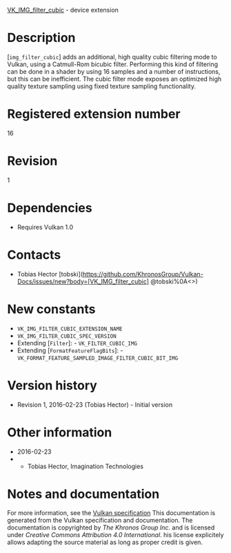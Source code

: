[VK_IMG_filter_cubic](https://www.khronos.org/registry/vulkan/specs/1.3-extensions/man/html/VK_IMG_filter_cubic.html) - device extension

# Description
[`img_filter_cubic`] adds an additional, high quality cubic filtering mode
to Vulkan, using a Catmull-Rom bicubic filter.
Performing this kind of filtering can be done in a shader by using 16
samples and a number of instructions, but this can be inefficient.
The cubic filter mode exposes an optimized high quality texture sampling
using fixed texture sampling functionality.

# Registered extension number
16

# Revision
1

# Dependencies
- Requires Vulkan 1.0

# Contacts
- Tobias Hector [tobski](https://github.com/KhronosGroup/Vulkan-Docs/issues/new?body=[VK_IMG_filter_cubic] @tobski%0A<<Here describe the issue or question you have about the VK_IMG_filter_cubic extension>>)

# New constants
- `VK_IMG_FILTER_CUBIC_EXTENSION_NAME`
- `VK_IMG_FILTER_CUBIC_SPEC_VERSION`
- Extending [`Filter`]:  - `VK_FILTER_CUBIC_IMG` 
- Extending [`FormatFeatureFlagBits`]:  - `VK_FORMAT_FEATURE_SAMPLED_IMAGE_FILTER_CUBIC_BIT_IMG`

# Version history
- Revision 1, 2016-02-23 (Tobias Hector)  - Initial version

# Other information
* 2016-02-23
*   - Tobias Hector, Imagination Technologies
# Notes and documentation
For more information, see the [Vulkan specification](https://www.khronos.org/registry/vulkan/specs/1.3-extensions/html/vkspec.html)
This documentation is generated from the Vulkan specification and documentation.
The documentation is copyrighted by *The Khronos Group Inc.* and is licensed under *Creative Commons Attribution 4.0 International*.
his license explicitely allows adapting the source material as long as proper credit is given.
        